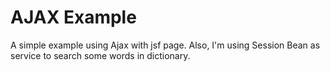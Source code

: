 # AJAX Example
A simple example using Ajax with jsf page. Also, I'm using Session Bean as service to search some words in dictionary.
